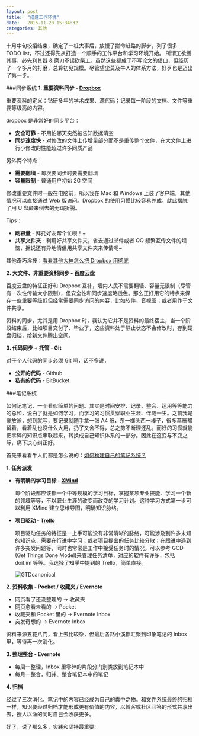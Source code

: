 ```yaml
---
layout: post
title:  "搭建工作环境"
date:   2015-11-20 15:34:32
categories: 其他
---
```


十月中旬校招结束，确定了一桩大事后，放慢了拼命赶路的脚步，列了很多 TODO list，不过还得先从打造一个顺手的工作平台和学习环境开始。
所谓工欲善其事，必先利其器 & 磨刀不误砍柴工。虽然这些都成了不写论文的借口，但经历了一个多月的打磨，总算初见规模。尽管望尘莫及牛人的体系方法，好歹也是迈出了第一步。

###同步系统
**1. 重要资料同步 - [Dropbox](https://www.dropbox.com/)**

重要资料的定义：钻研多年的学术成果、源代码；记录每一阶段的文档、文件等重要等级高的内容。

dropbox 是非常好的同步平台：
- **安全可靠** - 不用怕哪天突然被告知数据清空
- **同步速度快** - 对修改的文件上传增量部分而不是重传整个文件，在大文件上进行小修改的性能超过许多同质产品

另外两个特点：
- **需要翻墙** - 每次要同步时要需要翻墙
- **容量限制** - 普通用户初始 2G 空间

修改重要文件时一般在电脑前，所以我在 Mac 和 Windows 上装了客户端，其他情况可以直接通过 Web 版访问。Dropbox 的使用习惯比较容易养成，就此摆脱了用 U 盘颠来倒去的无谓折腾。

Tips：
- **刷容量** - 拜托好友帮个忙呗！~
- **共享文件夹** - 利用好共享文件夹，省去通过邮件或者 QQ 频繁互传文件的烦恼，据说还有异地情侣用共享文件夹来传情呢~

其他奇巧淫技：[看看其他大神怎么把 Dropbox 用彻底](http://www.zhihu.com/question/20104959)

**2. 大文件、非重要资料同步 - 百度云盘**

百度云盘的特征正好和 Dropbox 互补，墙内人民不需要翻墙、容量无限制（尽管有一次性传输大小限制），但安全性和同步速度略逊色。那么正好用它的特点来保存一些重要等级低但经常需要同步访问的内容，比如软件、音视图；或者用作于文件共享。

资料的同步，尤其是用 Dropbox 时，我认为它并不是资料的最终宿主，当一个阶段结束后，比如项目交付了、毕业了，这些资料处于静止状态不会修改时，存到硬盘归档，给新文件腾出空间。

**3. 代码同步 + 托管 - Git**

对于个人代码的同步必须 Git 啊，话不多说，

- **公开的代码** - Github
- **私有的代码** - BitBucket

###笔记系统

如何记笔记，一个看似简单的问题。其实是时间安排、记录、整合、运用等等能力的总和，说白了就是如何学习，而学习的习惯贯穿职业生涯、伴随一生。之前我是豪放派，想到就写，要记录就随手拿一张 A4 纸，东一榔头西一棒子，很多草稿都留着，看着乱也没什么大用，扔了又舍不得，总之剪不断理还乱。而好的习惯就能把零碎的知识点串联起来，转换成自己知识体系的一部分。因此在这变与不变之际，痛下决心纠正好。

首先来看看牛人们都是怎么说的：[如何构建自己的笔记系统？](http://www.zhihu.com/question/23427617/answer/28206585)

**1. 任务派发**

- **有明确的学习目标 - [XMind](http://www.xmindchina.net/)**

  每个阶段都应该都一个中等规模的学习目标，掌握某项专业技能、学习一个新的领域等等，不以职业生涯的改变而改变的学习计划。这种学习方式第一步可以利用 XMind 建立思维导图，明确知识脉络。

- **项目驱动 - [Trello](https://trello.com/)**

  项目驱动任务的特征是一上手可能没有非常清晰的脉络，可能涉及到许多未知的知识点，需要在行进中学习；或者项目提出的任务比较分散；在跟进中遇到许多突发问题等，同时也常常是工作中接受任务时的情况。可以参考 GCD (Get Things Done Model)来管理任务清单，对应的软件有许多，包括 doit.im 等等。我选择了知乎中提到的 Trello，简单直接。

  ![GTDcanonical]("/imgaes/GTDcanonical.png" "Get Things Done Model")

**2. 资料收集 - Pocket / 收藏夹 / Evernote**

- 网页看了还没整理的 -> 收藏夹
- 网页愈看未看的 -> Pocket
- 收藏夹和 Pocket 里的 -> Evernote Inbox
- 突发奇想的 -> Evernote Inbox

资料来源五花八门，看上去比较杂，但最后各路小溪都汇聚到印象笔记的 Inbox 里，等待再一次消化。

**3. 整理整合 - Evernote**

- 每周一整理，Inbox 里零碎的片段分门别类放到笔记本中
- 每月一整合，归并、整合笔记本中的笔记

**4. 归档**

经过了三次消化，笔记中的内容已经成为自己的囊中之物。和文件系统最终的归档一样，知识要经过归档才能形成更有价值的内容，以博客或社区回答的形式共享出去，授人以渔的同时自己会收获更多。

好了，说了那么多，实践和坚持最重要!


<!-- ### 工具箱

磨刀还需磨刀棒，实用小工具不光用得顺手，干活效率那也是杠杠的。

- Beyond Compare

  两年前从导师那里知道的文件比对工具，代码比较、二进制文件比较、文件同步，谁用谁知道，简直是神器。

- Atom

- Markdown

- 快捷键

- 键盘 -->
